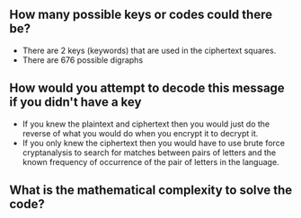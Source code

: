 ## How many possible keys or codes could there be?
* There are 2 keys (keywords) that are used in the ciphertext squares. 
* There are 676 possible digraphs

## How would you attempt to decode this message if you didn't have a key
* If you knew the plaintext and ciphertext then you would just do the reverse of what you would do when you encrypt it to decrypt it. 
* If you only knew the ciphertext then you would have to use brute force cryptanalysis to search for matches between pairs of letters and the known frequency of occurrence of the pair of letters in the language.

## What is the mathematical complexity to solve the code?
###
